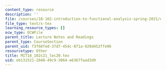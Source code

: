```yaml
---
content_type: resource
description: ''
file: /courses/18-102-introduction-to-functional-analysis-spring-2021/eb131521284849c93064e6367faad3d9_MIT18_102s21_lec20.tex
file_type: text/x-tex
learning_resource_types: []
ocw_type: OCWFile
parent_title: Lecture Notes and Readings
parent_type: CourseSection
parent_uid: f3f68fed-37d7-454c-871a-929d452ffe96
resourcetype: Other
title: MIT18_102s21_lec20.tex
uid: eb131521-2848-49c9-3064-e6367faad3d9
---
```

